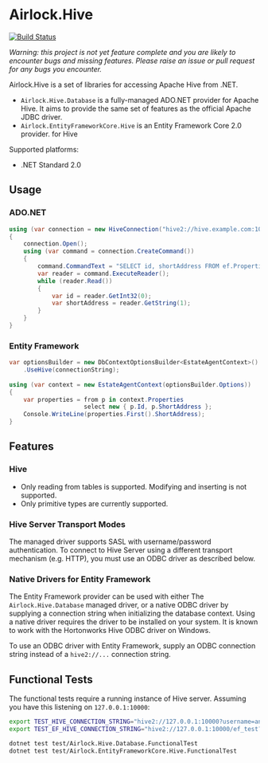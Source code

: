 Airlock.Hive
============

[![Build Status](https://travis-ci.org/SamuelFisher/Airlock.Hive.svg?branch=master)](https://travis-ci.org/SamuelFisher/Airlock.Hive)

_Warning: this project is not yet feature complete and you are likely to
encounter bugs and missing features. Please raise an issue or pull request
for any bugs you encounter._

Airlock.Hive is a set of libraries for accessing Apache Hive from .NET.

- `Airlock.Hive.Database` is a fully-managed ADO.NET provider for Apache Hive.
It aims to provide the same set of features as the official Apache JDBC driver.
- `Airlock.EntityFrameworkCore.Hive` is an Entity Framework Core 2.0 provider.
for Hive

Supported platforms:

- .NET Standard 2.0

## Usage

### ADO.NET

```csharp
using (var connection = new HiveConnection("hive2://hive.example.com:10000?username=username&password=password"))
{
    connection.Open();
    using (var command = connection.CreateCommand())
    {
        command.CommandText = "SELECT id, shortAddress FROM ef.Properties";
        var reader = command.ExecuteReader();
        while (reader.Read())
        {
            var id = reader.GetInt32(0);
            var shortAddress = reader.GetString(1);
        }
    }
}
```

### Entity Framework

```csharp
var optionsBuilder = new DbContextOptionsBuilder<EstateAgentContext>()
    .UseHive(connectionString);
 
using (var context = new EstateAgentContext(optionsBuilder.Options))
{
    var properties = from p in context.Properties
                     select new { p.Id, p.ShortAddress };
    Console.WriteLine(properties.First().ShortAddress);
}
```

## Features

### Hive

- Only reading from tables is supported. Modifying and inserting is not supported.
- Only primitive types are currently supported.

### Hive Server Transport Modes

The managed driver supports SASL with username/password authentication. To
connect to Hive Server using a different transport mechanism (e.g. HTTP), you
must use an ODBC driver as described below.

### Native Drivers for Entity Framework

The Entity Framework provider can be used with either The
`Airlock.Hive.Database` managed driver, or a native ODBC driver by supplying
a connection string when initializing the database context. Using a native
driver requires the driver to be installed on your system. It is known to work
with the Hortonworks Hive ODBC driver on Windows.

To use an ODBC driver with Entity Framework, supply an ODBC connection string
instead of a `hive2://...` connection string.

## Functional Tests

The functional tests require a running instance of Hive server. Assuming you
have this listening on `127.0.0.1:10000`:

```bash
export TEST_HIVE_CONNECTION_STRING="hive2://127.0.0.1:10000?username=anonymous&password=anonymous"
export TEST_EF_HIVE_CONNECTION_STRING="hive2://127.0.0.1:10000/ef_test?username=anonymous&password=anonymous"

dotnet test test/Airlock.Hive.Database.FunctionalTest
dotnet test test/Airlock.EntityFrameworkCore.Hive.FunctionalTest
```
